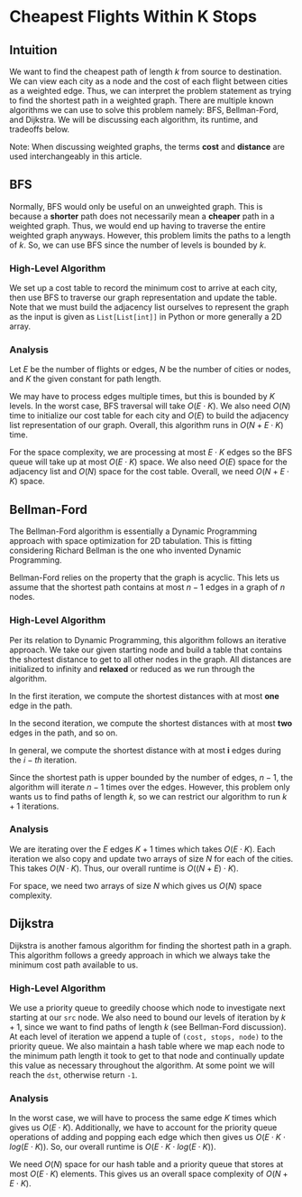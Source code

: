 # Cheapest Flights Within K Stops

## Intuition
We want to find the cheapest path of length $k$ from source to destination.
We can view each city as a node and the cost of each flight between cities as 
a weighted edge. Thus, we can interpret the problem statement as trying to find
the shortest path in a weighted graph. There are multiple known algorithms we 
can use to solve this problem namely: BFS, Bellman-Ford, and Dijkstra. We will 
be discussing each algorithm, its runtime, and tradeoffs below.

Note: When discussing weighted graphs, the terms **cost** and **distance** are 
used interchangeably in this article.

## BFS
Normally, BFS would only be useful on an unweighted graph. This is because a 
**shorter** path does not necessarily mean a **cheaper** path in a weighted graph.
Thus, we would end up having to traverse the entire weighted graph anyways. However,
this problem limits the paths to a length of $k$. So, we can use BFS since the 
number of levels is bounded by $k$.

### High-Level Algorithm
We set up a cost table to record the minimum cost to arrive at each city, then 
use BFS to traverse our graph representation and update the table. Note that we 
must build the adjacency list ourselves to represent the graph as the input is 
given as `List[List[int]]` in Python or more generally a 2D array.

### Analysis
Let $E$ be the number of flights or edges, $N$ be the number of cities or nodes,
and $K$ the given constant for path length.

We may have to process edges multiple times, but this is bounded by $K$ levels. 
In the worst case, BFS traversal will take $O(E\cdot K)$.
We also need $O(N)$ time to initialize our cost table for each city and $O(E)$
to build the adjacency list representation of our graph.
Overall, this algorithm runs in $O(N + E\cdot K)$ time.

For the space complexity, we are processing at most $E\cdot K$ edges so the BFS
queue will take up at most $O(E\cdot K)$ space. We also need $O(E)$ space for the 
adjacency list and $O(N)$ space for the cost table. 
Overall, we need $O(N + E\cdot K)$ space.

## Bellman-Ford
The Bellman-Ford algorithm is essentially a Dynamic Programming approach with
space optimization for 2D tabulation. This is fitting considering Richard Bellman
is the one who invented Dynamic Programming.

Bellman-Ford relies on the property that the graph is acyclic. This lets us assume
that the shortest path contains at most $n - 1$ edges in a graph of $n$ nodes.

### High-Level Algorithm
Per its relation to Dynamic Programming, this algorithm follows an iterative approach.
We take our given starting node and build a table that contains the shortest distance 
to get to all other nodes in the graph. All distances are initialized to infinity 
and **relaxed** or reduced as we run through the algorithm.

In the first iteration, we compute the shortest distances with at most **one** edge 
in the path. 

In the second iteration, we compute the shortest distances with at most **two**
edges in the path, and so on.

In general, we compute the shortest distance with at most **i** edges during the 
$i-th$ iteration.

Since the shortest path is upper bounded by the number of edges, $n - 1$, the 
algorithm will iterate $n - 1$ times over the edges. However, this problem only 
wants us to find paths of length $k$, so we can restrict our algorithm to run 
$k + 1$ iterations.

### Analysis
We are iterating over the $E$ edges $K + 1$ times which takes $O(E \cdot K)$.
Each iteration we also copy and update two arrays of size $N$ for each of the cities.
This takes $O(N \cdot K)$. Thus, our overall runtime is $O((N + E) \cdot K)$.

For space, we need two arrays of size $N$ which gives us $O(N)$ space complexity.

## Dijkstra
Dijkstra is another famous algorithm for finding the shortest path in a graph.
This algorithm follows a greedy approach in which we always take the minimum cost
path available to us.

### High-Level Algorithm
We use a priority queue to greedily choose which node to investigate next starting
at our `src` node. We also need to bound our levels of iteration by $k + 1$, since
we want to find paths of length $k$ (see Bellman-Ford discussion). At each level 
of iteration we append a tuple of `(cost, stops, node)` to the priority queue. 
We also maintain a hash table where we map each node to the minimum path length 
it took to get to that node and continually update this value as necessary throughout
the algorithm. At some point we will reach the `dst`, otherwise return `-1`.

### Analysis
In the worst case, we will have to process the same edge $K$ times which gives us
$O(E \cdot K)$. Additionally, we have to account for the priority queue operations
of adding and popping each edge which then gives us $O(E \cdot K \cdot log(E \cdot K))$.
So, our overall runtime is $O(E \cdot K \cdot log(E \cdot K))$.

We need $O(N)$ space for our hash table and a priority queue that stores at most
$O(E \cdot K)$ elements. This gives us an overall space complexity of $O(N + E \cdot K)$.
